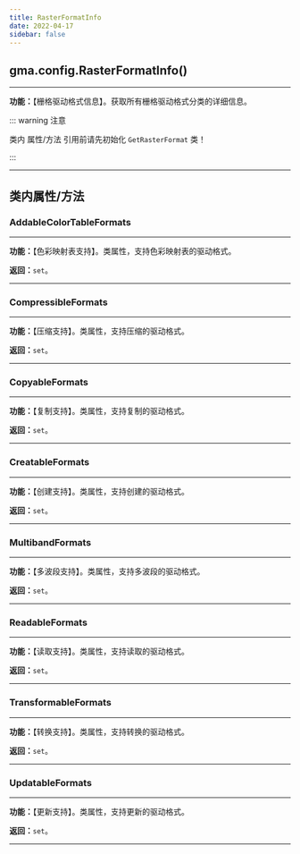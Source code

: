 ```yaml
---
title: RasterFormatInfo
date: 2022-04-17
sidebar: false
---
```


## gma.config.**RasterFormatInfo**()

---

**功能：**【栅格驱动格式信息】。获取所有栅格驱动格式分类的详细信息。

::: warning 注意

类内 属性/方法 引用前请先初始化 `GetRasterFormat` 类！

::: 

---

## 类内属性/方法

### AddableColorTableFormats

---

**功能：**【色彩映射表支持】。类属性，支持色彩映射表的驱动格式。

**返回：**`set`。

---

### CompressibleFormats

---

**功能：**【压缩支持】。类属性，支持压缩的驱动格式。

**返回：**`set`。

---

### CopyableFormats

---

**功能：**【复制支持】。类属性，支持复制的驱动格式。

**返回：**`set`。

---

### CreatableFormats

---

**功能：**【创建支持】。类属性，支持创建的驱动格式。

**返回：**`set`。

---

### MultibandFormats

---

**功能：**【多波段支持】。类属性，支持多波段的驱动格式。

**返回：**`set`。

---

### ReadableFormats

---

**功能：**【读取支持】。类属性，支持读取的驱动格式。

**返回：**`set`。

---

### TransformableFormats

---

**功能：**【转换支持】。类属性，支持转换的驱动格式。

**返回：**`set`。

---

### UpdatableFormats

---

**功能：**【更新支持】。类属性，支持更新的驱动格式。

**返回：**`set`。

---

